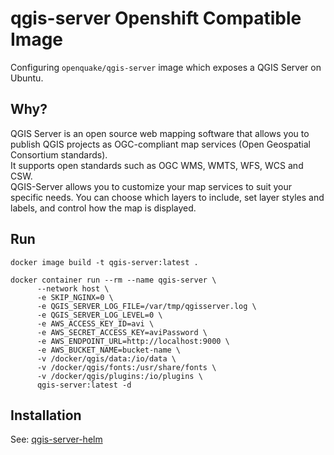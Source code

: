 # qgis-server Openshift Compatible Image

Configuring `openquake/qgis-server` image which exposes a QGIS Server on Ubuntu.

## Why?

QGIS Server is an open source web mapping software that allows you to publish QGIS projects as OGC-compliant map services (Open Geospatial Consortium standards).  
It supports open standards such as OGC WMS, WMTS, WFS, WCS and CSW.  
QGIS-Server allows you to customize your map services to suit your specific needs. You can choose which layers to include, set layer styles and labels, and control how the map is displayed.

## Run

```
docker image build -t qgis-server:latest .
```
```
docker container run --rm --name qgis-server \
      --network host \
      -e SKIP_NGINX=0 \
      -e QGIS_SERVER_LOG_FILE=/var/tmp/qgisserver.log \
      -e QGIS_SERVER_LOG_LEVEL=0 \
      -e AWS_ACCESS_KEY_ID=avi \
      -e AWS_SECRET_ACCESS_KEY=aviPassword \
      -e AWS_ENDPOINT_URL=http://localhost:9000 \
      -e AWS_BUCKET_NAME=bucket-name \
      -v /docker/qgis/data:/io/data \
      -v /docker/qgis/fonts:/usr/share/fonts \
      -v /docker/qgis/plugins:/io/plugins \
      qgis-server:latest -d
```

## Installation

See: [qgis-server-helm](https://github.com/MapColonies/qgis-server-helm)